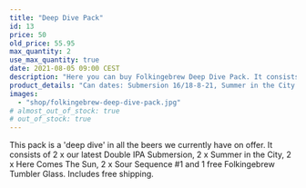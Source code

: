 ```yaml
---
title: "Deep Dive Pack"
id: 13
price: 50
old_price: 55.95
max_quantity: 2
use_max_quantity: true
date: 2021-08-05 09:00 CEST
description: "Here you can buy Folkingebrew Deep Dive Pack. It consists of 2 x our latest beer Submersion, 2 x Summer in the City, 2 x Here Comes The Sun, 2 x Sour Sequence #1 and 1 free Folkingebrew Tumbler Glass. Includes free shipping."
product_details: "Can dates: Submersion 16/18-8-21, Summer in the City 7-7-21, Here Comes The Sun 9-6-21, Sour Sequence #1 14-5-21, Size: 8 x 44 CL and 1 x 40 CL."
images:
  - "shop/folkingebrew-deep-dive-pack.jpg"
# almost_out_of_stock: true
# out_of_stock: true
---
```


This pack is a 'deep dive' in all the beers we currently have on offer. It consists of 2 x our latest Double IPA Submersion, 2 x Summer in the City, 2 x Here Comes The Sun, 2 x Sour Sequence #1 and 1 free Folkingebrew Tumbler Glass. Includes free shipping.
